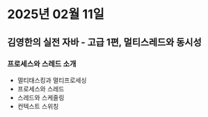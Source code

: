 # 2025년 02월 11일

## 김영한의 실전 자바 - 고급 1편, 멀티스레드와 동시성

### 프로세스와 스레드 소개

- 멀티태스킹과 멀티프로세싱
- 프로세스와 스레드
- 스레드와 스케줄링
- 컨텍스트 스위칭
